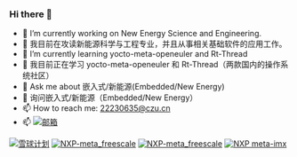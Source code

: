 ### Hi there 👋
- 🔭 I’m currently working on New Energy Science and Engineering.
- 🔭 我目前在攻读新能源科学与工程专业，并且从事相关基础软件的应用工作。
- 🌱 I’m currently learning yocto-meta-openeuler and Rt-Thread
- 🌱 我目前正在学习 yocto-meta-openeuler 和 Rt-Thread（两款国内的操作系统社区）
- 💬 Ask me about 嵌入式/新能源(Embedded/New Energy)
- 💬 询问嵌入式/新能源（Embedded/New Energy）
- 📫 How to reach me: 22230635@czu.cn
- 📫 [![邮箱](https://img.shields.io/badge/我的邮箱-22230635@czu.cn-fedcba
)](22230635@czu.cn)

[![雪球计划](https://img.shields.io/badge/%E9%9B%AA%E7%90%83%E8%AE%A1%E5%88%92-issues%2FI90DOU-blue
)](https://gitee.com/openeuler/yocto-meta-openeuler/issues/I90DOU#comment-loadder)
[![NXP-meta_freescale](https://img.shields.io/badge/NXP-meta_freescale-brightgreen
)](https://github.com/Freescale/meta-freescale)
[![NXP-meta_freescale](https://img.shields.io/badge/yocto_meta_SIG-openeuler-violet
)](https://gitee.com/openeuler/yocto-meta-openeuler)
[![NXP meta-imx](https://img.shields.io/badge/NXP-meta_imx-8A2BE2
)](https://github.com/nxp-imx/meta-imx)


<!--
**Darrenpig/Darrenpig** is a ✨ _special_ ✨ repository because its `README.md` (this file) appears on your GitHub profile.

Here are some ideas to get you started:

- 🔭 I’m currently working on ...
- 🌱 I’m currently learning ...
- 👯 I’m looking to collaborate on ...
- 🤔 I’m looking for help with ...
- 💬 Ask me about ...
- 📫 How to reach me: ...
- 😄 Pronouns: ...
- ⚡ Fun fact: ...
-->
